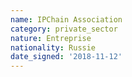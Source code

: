 ```yaml
---
name: IPChain Association 
category: private_sector
nature: Entreprise
nationality: Russie
date_signed: '2018-11-12'
---
```

    